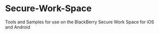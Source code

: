 Secure-Work-Space
=================

Tools and Samples for use on the BlackBerry Secure Work Space for iOS and Android